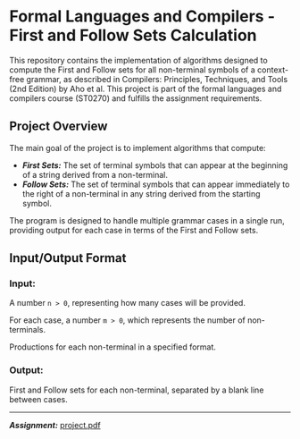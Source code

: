 # Formal Languages and Compilers - First and Follow Sets Calculation
This repository contains the implementation of algorithms designed to compute the First and Follow sets for all non-terminal symbols of a context-free grammar, as described in Compilers: Principles, Techniques, and Tools (2nd Edition) by Aho et al. This project is part of the formal languages and compilers course (ST0270) and fulfills the assignment requirements.

## Project Overview
The main goal of the project is to implement algorithms that compute:

- ***First Sets:*** The set of terminal symbols that can appear at the beginning of a string derived from a non-terminal.
- ***Follow Sets:*** The set of terminal symbols that can appear immediately to the right of a non-terminal in any string derived from the starting symbol.

The program is designed to handle multiple grammar cases in a single run, providing output for each case in terms of the First and Follow sets.

## Input/Output Format
### Input:
A number `n > 0`, representing how many cases will be provided.

For each case, a number `m > 0`, which represents the number of non-terminals.

Productions for each non-terminal in a specified format.

### Output:

First and Follow sets for each non-terminal, separated by a blank line between cases.

<hr>

***Assignment:*** [project.pdf](https://github.com/user-attachments/files/17213468/project.pdf)

